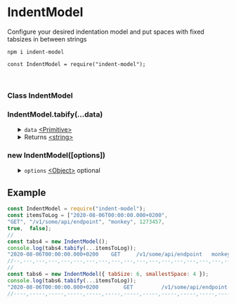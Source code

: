 # IndentModel
Configure your desired indentation model and put spaces with fixed tabsizes in between strings
<br>
<pre><code>npm i indent-model

const IndentModel = require("indent-model");</code></pre>
<br>
<h3>Class IndentModel</h3>
<h3>IndentModel.tabify(...data)</h3>
<ul>
	<details>
		<summary>
			<code>data</code> <a href="https://developer.mozilla.org/en-US/docs/Web/JavaScript/Data_structures#primitive_values">&lt;Primitive&gt;</a>
		</summary>
		Typically <a href="https://developer.mozilla.org/en-US/docs/Web/JavaScript/Data_structures#primitive_values">&lt;Primitive&gt;</a> types can be joined into a printable string. This method does not have features to join objects and arrays into strings like <a href="https://developer.mozilla.org/en-US/docs/Web/API/Console/log">console.log</a> does.
	</details>
	<details>
		<summary>
			Returns <a href="https://developer.mozilla.org/en-US/docs/Web/JavaScript/Data_structures#String_type">&lt;string&gt;</a>
		</summary>
		A tabified string. Examples are shown below. 
	</details>
</ul>
<h3>new IndentModel([options])</h3>
<ul>
	<details>
		<summary>
			<code>options</code> <a href="https://developer.mozilla.org/en-US/docs/Web/JavaScript/Reference/Global_Objects/Object">&lt;Object&gt;</a> optional
		</summary>
		<ul>
			<details>
				<summary>
					<code>tabSize</code> <a href="https://developer.mozilla.org/en-US/docs/Web/JavaScript/Data_structures#Number_type">&lt;integer&gt;</a> Default: <code>4</code>
				</summary>
				The amount of spaces one tab is made up of.
			</details>
			<details>
				<summary>
					<code>smallestSpace</code> <a href="https://developer.mozilla.org/en-US/docs/Web/JavaScript/Data_structures#Number_type">&lt;integer&gt;</a> Default: <code>2</code>
				</summary>
				The minimal amount of spaces that separates two strings from each other. When the amount of spaces is smaller than <code>smallestSpace</code> another tab on top of the initial space separates the two strings.
			</details>
		</ul>
	</details>
</ul>
<h2>Example</h2>

```javascript
const IndentModel = require("indent-model");
const itemsToLog = ["2020-08-06T00:00:00.000+0200", 
"GET", "/v1/some/api/endpoint", "monkey", 1273457, 
true,  false];
//
const tabs4 = new IndentModel();
console.log(tabs4.tabify(...itemsToLog));
"2020-08-06T00:00:00.000+0200    GET     /v1/some/api/endpoint   monkey  1273457     true    false"
//--,---,---,---,---,---,---,---,---,---,---,---,---,---,---,---,---,---,---,---,---,---,---,
//
const tabs6 = new IndentModel({ tabSize: 6, smallestSpace: 4 });
console.log(tabs6.tabify(...itemsToLog));
"2020-08-06T00:00:00.000+0200        GET         /v1/some/api/endpoint         monkey      1273457     true        false"
//----,-----,-----,-----,-----,-----,-----,-----,-----,-----,-----,-----,-----,-----,-----,-----,-----,-----,-----,
```
